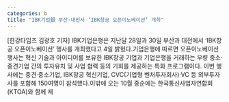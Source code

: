 ```yaml
---
categories: b
title: "IBK기업銀 부산·대전서 ‘IBK창공 오픈이노베이션’ 개최"
---
```

[한강타임즈 김광호 기자] IBK기업은행은 지난달 28일과 30일 부산과 대전에서 ‘IBK창공 오픈이노베이션’ 행사를 개최했다고 4일 밝혔다.기업은행에 따르면 오픈이노베이션 행사는 혁신 기술과 아이디어를 보유한 IBK창공 기업과 기업은행을 거래하는 우량 중소·중견기업 간의 투자유치 및 사업 협력 등의 기회를 제공하는 특화 프로그램이다. 이번 행사에는 중견·중소기업, IBK창공 혁신기업, CVC(기업형 벤처투자회사)·VC 등 외부투자사를 포함해 150여명이 참석했다.이밖에 오는 10월 중순에는 한국통신사업자연합회(KTOA)와 함께 제